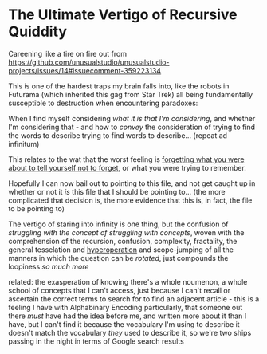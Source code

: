 # The Ultimate Vertigo of Recursive Quiddity

Careening like a tire on fire out from https://github.com/unusualstudio/unusualstudio-projects/issues/14#issuecomment-359223134

This is one of the hardest traps my brain falls into, like the robots in Futurama (which inherited this gag from Star Trek) all being fundamentally susceptible to destruction when encountering paradoxes:

When I find myself considering *what it is that I'm considering*, and whether I'm considering that - and how to *convey* the consideration of trying to find the words to describe trying to find words to describe... (repeat ad infinitum)

This relates to the wat that the worst feeling is [forgetting what you were about to tell yourself not to forget](https://www.youtube.com/watch?v=ScbIldQpFy4), or what you were trying to remember.

Hopefully I can now bail out to pointing to this file, and not get caught up in whether or not it *is* this file that I should be pointing to... (the more complicated that decision is, the more evidence that this is, in fact, the file to be pointing to)

The vertigo of staring into infinity is one thing, but the confusion of *struggling with the concept of struggling with concepts*, woven with the comprehension of the recursion, confusion, complexity, fractality, the general tesselation and [hyperoperation][] and scope-jumping of all the manners in which the question can be *rotated*, just compounds the loopiness *so much more*

[hyperoperation]: https://en.wikipedia.org/wiki/Hyperoperation

related: the exasperation of knowing there's a whole noumenon, a whole school of concepts that I can't access, just because I can't recall or ascertain the correct terms to search for to find an adjacent article - this is a feeling I have with Alphabinary Encoding particularly, that someone out there *must* have had the idea before me, and written more about it than I have, but I can't find it because the vocabulary I'm using to describe it doesn't match the vocabulary *they* used to describe it, so we're two ships passing in the night in terms of Google search results
